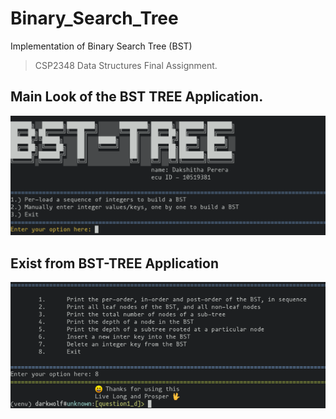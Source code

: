 # Binary_Search_Tree
Implementation of Binary Search Tree (BST)


> CSP2348 Data Structures Final Assignment.


## Main Look of the BST TREE Application.
![](/Images/BST_1.png)

## Exist from BST-TREE Application
![](/Images/BST_2.png)
